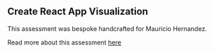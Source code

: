 ## Create React App Visualization

This assessment was bespoke handcrafted for Mauricio Hernandez.

Read more about this assessment [here](https://react.eogresources.com)
